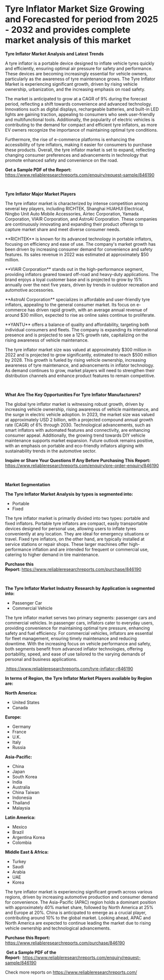 <p><h1>Tyre Inflator Market Size Growing and Forecasted for period from 2025 - 2032 and provides complete market analysis of this market</h1></p><p><strong>Tyre Inflator Market Analysis and Latest Trends</strong></p>
<p><p>A tyre inflator is a portable device designed to inflate vehicle tyres quickly and efficiently, ensuring optimal air pressure for safety and performance. These devices are becoming increasingly essential for vehicle owners, particularly as the awareness of tyre maintenance grows. The Tyre Inflator Market is experiencing significant growth, driven by rising vehicle ownership, urbanization, and the increasing emphasis on road safety.</p><p>The market is anticipated to grow at a CAGR of 9% during the forecast period, reflecting a shift towards convenience and advanced technology. Innovations such as digital displays, rechargeable batteries, and built-in LED lights are gaining traction, appealing to consumers who seek user-friendly and multifunctional tools. Additionally, the popularity of electric vehicles is contributing to the demand for compact and efficient tyre inflators, as more EV owners recognize the importance of maintaining optimal tyre conditions. </p><p>Furthermore, the rise of e-commerce platforms is enhancing the accessibility of tyre inflators, making it easier for consumers to purchase these products. Overall, the tyre inflator market is set to expand, reflecting changing consumer preferences and advancements in technology that promote enhanced safety and convenience on the road.</p></p>
<p><strong>Get a Sample PDF of the Report:&nbsp;</strong> <a href="https://www.reliableresearchreports.com/enquiry/request-sample/846190?utm_campaign=1558&utm_medium=2&utm_source=Github&utm_content=ia&utm_term=18022025&utm_id=tyre-inflator">https://www.reliableresearchreports.com/enquiry/request-sample/846190</a></p>
<p>&nbsp;</p>
<p><strong>Tyre Inflator Major Market Players</strong></p>
<p><p>The tyre inflator market is characterized by intense competition among several key players, including RICHTEK, Shanghai HUAHUI Electrical, Ningbo Unit Auto Mobile Accessories, Airtec Corporation, Yamada Corporation, VIAIR Corporation, and AstroAI Corporation. These companies are continuously innovating and expanding their product offerings to capture market share and meet diverse consumer needs.</p><p>**RICHTEK** is known for its advanced technology in portable inflators, focusing on efficiency and ease of use. The company's market growth has been driven by increasing consumer demand for convenience and safety features. Its sales revenue in 2022 was estimated at approximately $50 million.</p><p>**VIAIR Corporation** stands out in the high-performance segment, providing inflators geared toward off-road and heavy-duty applications. The brand enjoys a loyal customer base and is projected to grow by 15% annually over the next five years, driven by trends in outdoor recreation and automotive accessories.</p><p>**AstroAI Corporation** specializes in affordable and user-friendly tyre inflators, appealing to the general consumer market. Its focus on e-commerce has driven rapid growth, with an average annual revenue of around $30 million, expected to rise as online sales continue to proliferate.</p><p>**YANTU** offers a balance of quality and affordability, targeting both individual consumers and fleets. The company is expanding its international presence and is projected to see a 12% growth rate, capitalizing on the rising awareness of vehicle maintenance.</p><p>The tyre inflator market size was valued at approximately $300 million in 2022 and is projected to grow significantly, estimated to reach $500 million by 2028. This growth is fueled by rising vehicle ownership, increasing awareness of tyre maintenance, and advancements in inflator technology. As demand continues to grow, market players will need to strengthen their distribution channels and enhance product features to remain competitive.</p></p>
<p>&nbsp;</p>
<p><strong>What Are The Key Opportunities For Tyre Inflator Manufacturers?</strong></p>
<p><p>The global tyre inflator market is witnessing robust growth, driven by increasing vehicle ownership, rising awareness of vehicle maintenance, and the surge in electric vehicle adoption. In 2023, the market size was valued at approximately USD 2 billion, with a projected compound annual growth rate (CAGR) of 6% through 2030. Technological advancements, such as smart inflators with automated features and connectivity, are enhancing consumer appeal. Additionally, the growing trend towards DIY vehicle maintenance supports market expansion. Future outlook remains positive, with an emphasis on portable and eco-friendly inflators aligning with sustainability trends in the automotive sector.</p></p>
<p><strong>Inquire or Share Your Questions If Any Before Purchasing This Report:</strong> <a href="https://www.reliableresearchreports.com/enquiry/pre-order-enquiry/846190?utm_campaign=1558&utm_medium=2&utm_source=Github&utm_content=ia&utm_term=18022025&utm_id=tyre-inflator">https://www.reliableresearchreports.com/enquiry/pre-order-enquiry/846190</a></p>
<p>&nbsp;</p>
<p><strong>Market Segmentation</strong></p>
<p><strong>The Tyre Inflator Market Analysis by types is segmented into:</strong></p>
<p><ul><li>Portable</li><li>Fixed</li></ul></p>
<p><p>The tyre inflator market is primarily divided into two types: portable and fixed inflators. Portable tyre inflators are compact, easily transportable devices designed for personal use, allowing users to inflate tyres conveniently at any location. They are ideal for emergency situations or travel. Fixed tyre inflators, on the other hand, are typically installed at service stations or repair shops. These larger machines offer high-performance inflation and are intended for frequent or commercial use, catering to higher demand in tire maintenance.</p></p>
<p><strong>Purchase this Report:&nbsp;</strong><a href="https://www.reliableresearchreports.com/purchase/846190?utm_campaign=1558&utm_medium=2&utm_source=Github&utm_content=ia&utm_term=18022025&utm_id=tyre-inflator">https://www.reliableresearchreports.com/purchase/846190</a></p>
<p>&nbsp;</p>
<p><strong>The Tyre Inflator Market Industry Research by Application is segmented into:</strong></p>
<p><ul><li>Passenger Car</li><li>Commercial Vehicle</li></ul></p>
<p><p>The tyre inflator market serves two primary segments: passenger cars and commercial vehicles. In passenger cars, inflators cater to everyday users, providing convenience for maintaining optimal tyre pressure, enhancing safety and fuel efficiency. For commercial vehicles, inflators are essential for fleet management, ensuring timely maintenance and reducing downtime. With the increasing focus on vehicle performance and safety, both segments benefit from advanced inflator technologies, offering portability, speed, and ease of use tailored to the varying demands of personal and business applications.</p></p>
<p><a href="https://www.reliableresearchreports.com/tyre-inflator-r846190?utm_campaign=1558&utm_medium=2&utm_source=Github&utm_content=ia&utm_term=18022025&utm_id=tyre-inflator">&nbsp;https://www.reliableresearchreports.com/tyre-inflator-r846190</a></p>
<p><strong>In terms of Region, the Tyre Inflator Market Players available by Region are:</strong></p>
<p>
    <p> <strong> North America: </strong>
        <ul>
            <li>United States</li>
            <li>Canada</li>
        </ul>
        </p> 
    <p> <strong> Europe: </strong>
        <ul>
            <li>Germany</li>
            <li>France</li>
            <li>U.K.</li>
            <li>Italy</li>
            <li>Russia</li>
        </ul>
        </p> 
    <p> <strong> Asia-Pacific: </strong>
        <ul>
            <li>China</li>
            <li>Japan</li>
            <li>South Korea</li>
            <li>India</li>
            <li>Australia</li>
            <li>China Taiwan</li>
            <li>Indonesia</li>
            <li>Thailand</li>
            <li>Malaysia</li>
        </ul>
        </p> 
    <p> <strong> Latin America: </strong>
        <ul>
            <li>Mexico</li>
            <li>Brazil</li>
            <li>Argentina Korea</li>
            <li>Colombia</li>
        </ul>
        </p> 
    <p> <strong> Middle East & Africa: </strong>
        <ul>
            <li>Turkey</li>
            <li>Saudi</li>
            <li>Arabia</li>
            <li>UAE</li>
            <li>Korea</li>
        </ul>
    </p>
    </p>
<p><p>The tyre inflator market is experiencing significant growth across various regions, driven by increasing automotive production and consumer demand for convenience. The Asia-Pacific (APAC) region holds a dominant position with approximately 40% market share, followed by North America at 25% and Europe at 20%. China is anticipated to emerge as a crucial player, contributing around 10% to the global market. Looking ahead, APAC and North America are expected to continue leading the market due to rising vehicle ownership and technological advancements.</p></p>
<p><strong>Purchase this Report: </strong><a href="https://www.reliableresearchreports.com/purchase/846190?utm_campaign=1558&utm_medium=2&utm_source=Github&utm_content=ia&utm_term=18022025&utm_id=tyre-inflator">https://www.reliableresearchreports.com/purchase/846190</a></p>
<p>&nbsp;<strong>Get a Sample PDF of the Report:&nbsp;&nbsp;</strong><a href="https://www.reliableresearchreports.com/enquiry/request-sample/846190?utm_campaign=1558&utm_medium=2&utm_source=Github&utm_content=ia&utm_term=18022025&utm_id=tyre-inflator">https://www.reliableresearchreports.com/enquiry/request-sample/846190</a></p>
<p><strong></strong></p>
<p>Check more reports on <a href="https://www.reliableresearchreports.com/?utm_campaign=1558&utm_medium=2&utm_source=Github&utm_content=ia&utm_term=18022025&utm_id=tyre-inflator">https://www.reliableresearchreports.com/</a></p>